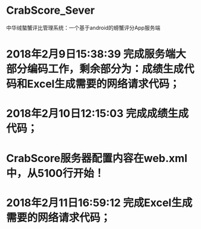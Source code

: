 # CrabScore_Sever
中华绒螯蟹评比管理系统：一个基于android的螃蟹评分App服务端
# 2018年2月9日15:38:39 完成服务端大部分编码工作，剩余部分为：成绩生成代码和Excel生成需要的网络请求代码；
# 2018年2月10日12:15:03 完成成绩生成代码；
# CrabScore服务器配置内容在web.xml中，从5100行开始！
# 2018年2月11日16:59:12 完成Excel生成需要的网络请求代码；
